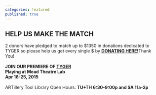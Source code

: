 ```yaml
---
categories: featured
published: true
---
```


##  HELP US MAKE THE MATCH
2 donors have pledged to match up to $1350 in donations dedicated to TYGER so please help us get every single $ by [**DONATING HERE!**](http://www.razoo.com/story/Banished-Productions)Thank You! 
<br>
<br>
**JOIN OUR PREMIERE OF [TYGER](http://banishedproductions.org/hybrids/tyger/) 
<br>
Playing at Mead Theatre Lab
<br>
Apr 16-25, 2015**
<br>
<br>
ARTillery Tool Library Open Hours:
**TU+TH 6:30-9:00p and
SA 11a-2p**